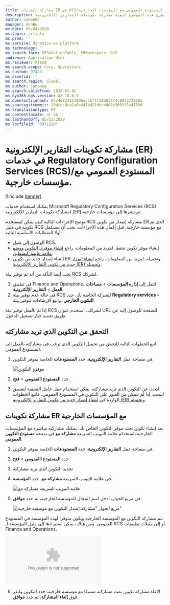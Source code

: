 ```yaml
---
title: مشاركة تكوينات ER في RCS/المستودع العمومي مع المؤسسات الخارجية
description: يشرح هذه الموضوع كيفية مشاركة تكوينات التقارير الإلكترونية (ER) في خدمات Microsoft Regulatory Configuration Services (RCS)/المستودع العمومي مباشرة مع مؤسسات خارجية.
author: JaneA07
manager: AnnBe
ms.date: 05/04/2020
ms.topic: article
ms.prod: ''
ms.service: dynamics-ax-platform
ms.technology: ''
ms.search.form: ERSolutionTable, ERWorkspace, RCS
audience: Application User
ms.reviewer: kfend
ms.search.scope: Core, Operations
ms.custom: 97423
ms.assetid: ''
ms.search.region: Global
ms.author: janeaug
ms.search.validFrom: 2020-02-01
ms.dyn365.ops.version: AX 10.0.9
ms.openlocfilehash: 04c46824123906eccbfff18a03974c8043729e0a
ms.sourcegitcommit: 204cec8ca2a6c4474d21dbcd408e369131a47856
ms.translationtype: HT
ms.contentlocale: ar-SA
ms.lasthandoff: 05/13/2020
ms.locfileid: "3371228"
---
```

# <a name="share-electronic-reporting-er-configurations-in-regulatory-configuration-services-rcs-global-repository-with-external-organizations"></a>مشاركة تكوينات التقارير الإلكترونية (ER) في خدمات Regulatory Configuration Services (RCS)/المستودع العمومي مع مؤسسات خارجية.

[!include [banner](../includes/banner.md)]

يمكنك استخدام خدمات Microsoft Regulatory Configuration Services (RCS) لمشاركة تكوينات التقارير الإلكترونية (ER) ثم نشرها إلى مؤسسات خارجية.

توضح الإجراءات التالية كيف يمكن لمستخدم RCS مشاركه إصدار من تكوين ER الذي تم تكوينه في مثيل RCS مع مؤسسة خارجية. قبل إكمال هذه الإجراءات، يجب أن تستكمل أولا المتطلبات الأساسية التالية:

- الوصول إلى مثيل RCS.
- إنشاء موفر تكوين نشط. لمزيد من المعلومات، راجع [إنشاء موفري التكوين ووضع علامة عليهم كنشطين](../../fin-ops-core/dev-itpro/analytics/tasks/er-configuration-provider-mark-it-active-2016-11.md).
- إنشاء إصدار جديد من تكوين ER وتحميله. لمزيد من المعلومات، راجع [إنشاء إصدار جديد من تكوين التقارير الإلكترونية (ER) وتحميله](rcs-global-repo-upload.md).

يجب أيضا التأكد من أنه تم توفير بيئة RCS لشركك.

1. في تطبيق Finance and Operations، انتقل إلى **إدارة المؤسسات** \> **مساحات العمل** \> **التقارير الإلكترونية**.
2. في حالة عدم توفير بيئة RCS للشركة الخاصة بك، حدد **Regulatory services - التكوين الخارجي**، واتبع الإرشادات لتوفير بيئة.

إذا تم بالفعل توفير بيئة RCS لشركك، استخدم عنوان URL للصفحة للوصول إليه عن طريق تحديد خيار تسجيل الدخول.

## <a name="verify-the-configuration-that-you-want-to-share"></a>التحقق من التكوين الذي تريد مشاركته

اتبع الخطوات التالية للتحقق من تحميل التكوين الذي ترغب في مشاركته بالفعل إلى المستودع العمومي.

1. في مساحة عمل **التقارير الإلكترونية**، حدد **المستودعات** الخاصة بموفر التكوين.

    ![موفرو التكوين](https://github.com/MicrosoftDocs/Dynamics-365-Operations/blob/Janeaug_RCSdocs/articles/finance/localizations/media/1_RCS_Repo_for_config_provider.JPG)

2. حدد **المستودع االعمومي** \> **فتح**.
3. ابحث عن التكوين الذي تريد مشاركته. يمكن استخدام حقل عامل التصفية لتضييق البحث. إذا لم تتمكن من العثور على التكوين في المستودع العمومي، فاتبع الخطوات الواردة في [إنشاء إصدار جديد من تكوين التقارير الإلكترونية (ER) وتحميله](rcs-global-repo-upload.md).

## <a name="share-er-configurations-with-external-organizations"></a>مشاركة تكوينات ER مع المؤسسات الخارجية

بعد إنشاء تكوين تحت موفر التكوين الخاص بك، يمكنك مشاركته مباشرة مع المؤسسات الخارجية باستخدام علامة التبويب السريعة **مشاركة مع** في صفحة **مستودع التكوين العمومي**.

1. في مساحة عمل **التقارير الإلكترونية**، حدد **المستودعات** الخاصة بموفر التكوين.
2. حدد **المستودع االعمومي** \> **فتح**. 
3. تحديد التكوين الذي تريد مشاركته
4. في علامة التبويب السريعة **مشاركة مع**، حدد **المؤسسة**.

    ![علامة التبويب السريعة مشاركة مع](https://github.com/MicrosoftDocs/Dynamics-365-Operations/blob/Janeaug_RCSdocs/articles/finance/localizations/media/1_RCS_Repo_for_Share_with_org.JPG)

5. في مربع الحوار، أدخل اسم المجال للمؤسسة الخارجية، ثم حدد **موافق**.

    ![مربع الحوار "مشاركة إصدار التكوين مع مؤسسة خارجية"](https://github.com/MicrosoftDocs/Dynamics-365-Operations/blob/Janeaug_RCSdocs/articles/finance/localizations/media/1_RCS_Repo_for_Share_with_form.JPG)

تتم مشاركة التكوين مع المؤسسة الخارجية ويكون متوفرا لهذه المؤسسة في المستودع العمومي. ومن هناك، يمكن استيرادها إلى مثيل المؤسسة لـ RCS أو إلى مثيلات تطبيقات Finance and Operations.

![مشاركة التكوين مع مؤسسة خارجية](https://github.com/MicrosoftDocs/Dynamics-365-Operations/blob/Janeaug_RCSdocs/articles/finance/localizations/media/1_RCS_Repo_for_Share_with_test.com)

6. لإلغاء مشاركة تكوين تمت مشاركته مسبقًا مع مؤسسة خارجية، حدد التكوين وانقر فوق **إلغاء المشاركة**، ثم حدد **موافق**
